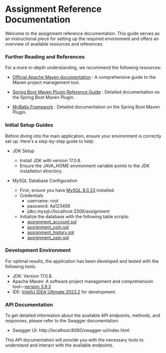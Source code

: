 # Assignment Reference Documentation

Welcome to the assignment reference documentation.
This guide serves as an instructional piece for setting up the required environment
and offers an overview of available resources and references.

### Further Reading and References

For a more in-depth understanding, we recommend the following resources:

* [Official Apache Maven documentation](https://maven.apache.org/guides/index.html)
 : A comprehensive guide to the Maven project management tool.

* [Spring Boot Maven Plugin Reference Guide](https://docs.spring.io/spring-boot/docs/3.1.2/maven-plugin/reference/html/)
 : Detailed documentation on the Spring Boot Maven Plugin.

* [MyBatis Framework](https://mybatis.org/spring-boot-starter/mybatis-spring-boot-autoconfigure/)
 : Detailed documentation on the Spring Boot Maven Plugin.


### Initial Setup Guides

Before diving into the main application, ensure your environment is correctly set up. Here's a step-by-step guide to help:

* JDK Setup
  * Install JDK with version 17.0.8.
  * Ensure the JAVA_HOME environment variable points to the JDK installation directory.

* MySQL Database Configuration
    * First, ensure you have [MySQL 8.0.33](https://dev.mysql.com/downloads/installer/)
   installed.
    * Credentials
      * username: root
      * password: Aa123456
      * jdbc:mysql://localhost:3306/assignment
    * Initialize the database with the following table scripts:
      * [assignment_account.sql](src/main/resources/SQL/assignment_account.sql)
      * [assignment_coin.sql](src/main/resources/SQL/assignment_coin.sql)
      * [assignment_history.sql](src/main/resources/SQL/assignment_history.sql)
      * [assignment_user.sql](src/main/resources/SQL/assignment_user.sql)

### Development Environment

For optimal results, the application has been developed and tested with the following tools:

* JDK: Version 17.0.8.
* Apache Maven: A software project management and comprehension tool—[version 3.9.3](https://maven.apache.org/download.cgi)
* IDE: [IntelliJ IDEA Ultimate 2023.2](https://www.jetbrains.com/idea/download/?section=windows)
  for development.

### API Documentation

To get detailed information about the available API endpoints, methods, and responses, please refer to the Swagger documentation:

* Swagger UI: http://localhost:8080/swagger-ui/index.html

This API documentation will provide you with the necessary tools to understand and interact with the available endpoints.